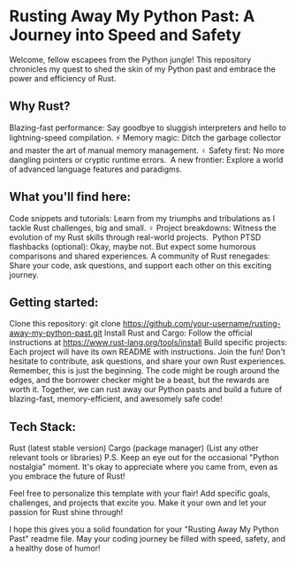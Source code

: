 # Rusting Away My Python Past: A Journey into Speed and Safety
Welcome, fellow escapees from the Python jungle!  This repository chronicles my quest to shed the skin of my Python past and embrace the power and efficiency of Rust.

## Why Rust?

Blazing-fast performance: Say goodbye to sluggish interpreters and hello to lightning-speed compilation. ⚡️
Memory magic: Ditch the garbage collector and master the art of manual memory management. ‍♀️
Safety first: No more dangling pointers or cryptic runtime errors. ️
A new frontier: Explore a world of advanced language features and paradigms. ️

## What you'll find here:

Code snippets and tutorials: Learn from my triumphs and tribulations as I tackle Rust challenges, big and small. ‍♀️
Project breakdowns: Witness the evolution of my Rust skills through real-world projects. ️
Python PTSD flashbacks (optional): Okay, maybe not. But expect some humorous comparisons and shared experiences.
A community of Rust renegades: Share your code, ask questions, and support each other on this exciting journey.

## Getting started: ️

Clone this repository: git clone https://github.com/your-username/rusting-away-my-python-past.git
Install Rust and Cargo: Follow the official instructions at https://www.rust-lang.org/tools/install
Build specific projects: Each project will have its own README with instructions.
Join the fun! Don't hesitate to contribute, ask questions, and share your own Rust experiences.
Remember, this is just the beginning. The code might be rough around the edges, and the borrower checker might be a beast, but the rewards are worth it. Together, we can rust away our Python pasts and build a future of blazing-fast, memory-efficient, and awesomely safe code!

## Tech Stack:

Rust (latest stable version)
Cargo (package manager)
(List any other relevant tools or libraries)
P.S. Keep an eye out for the occasional "Python nostalgia" moment. It's okay to appreciate where you came from, even as you embrace the future of Rust!

Feel free to personalize this template with your flair! Add specific goals, challenges, and projects that excite you. Make it your own and let your passion for Rust shine through!

I hope this gives you a solid foundation for your "Rusting Away My Python Past" readme file. May your coding journey be filled with speed, safety, and a healthy dose of humor!
